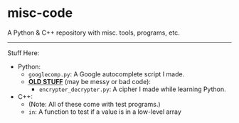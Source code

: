 # misc-code
A Python &amp; C++ repository with misc. tools, programs, etc.

---
Stuff Here:
 * Python:
     * `googlecomp.py`: A Google autocomplete script I made.
     * <abbr title="/python/old-stuff/">**OLD STUFF**</abbr> (may be messy or bad code):
         * `encrypter_decrypter.py`: A cipher I made while learning Python.
 * C++:
     * (Note: All of these come with test programs.)
     * `in`: A function to test if a value is in a low-level array
